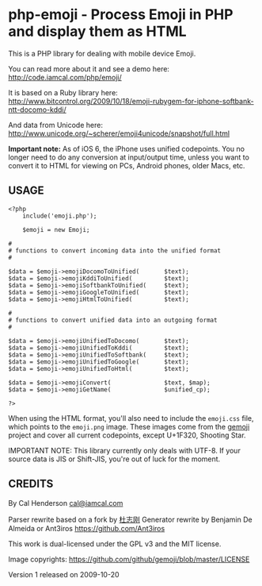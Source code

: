 # php-emoji - Process Emoji in PHP and display them as HTML

This is a PHP library for dealing with mobile device Emoji.

You can read more about it and see a demo here:<br>
<a href="http://code.iamcal.com/php/emoji/">http://code.iamcal.com/php/emoji/</a>

It is based on a Ruby library here:<br>
<a href="http://www.bitcontrol.org/2009/10/18/emoji-rubygem-for-iphone-softbank-ntt-docomo-kddi/">http://www.bitcontrol.org/2009/10/18/emoji-rubygem-for-iphone-softbank-ntt-docomo-kddi/</a>

And data from Unicode here:<br>
<a href="http://www.unicode.org/~scherer/emoji4unicode/snapshot/full.html">http://www.unicode.org/~scherer/emoji4unicode/snapshot/full.html</a>

**Important note:** As of iOS 6, the iPhone uses unified codepoints. You no longer need to do any conversion at input/output time, unless
you want to convert it to HTML for viewing on PCs, Android phones, older Macs, etc.


## USAGE

    <?php
        include('emoji.php');

        $emoji = new Emoji;

    #
    # functions to convert incoming data into the unified format
    #

    $data = $emoji->emojiDocomoToUnified(       $text);
    $data = $emoji->emojiKddiToUnified(         $text);
    $data = $emoji->emojiSoftbankToUnified(     $text);
    $data = $emoji->emojiGoogleToUnified(       $text);
    $data = $emoji->emojiHtmlToUnified(         $text);

    #
    # functions to convert unified data into an outgoing format
    #

    $data = $emoji->emojiUnifiedToDocomo(       $text);
    $data = $emoji->emojiUnifiedToKddi(         $text);
    $data = $emoji->emojiUnifiedToSoftbank(     $text);
    $data = $emoji->emojiUnifiedToGoogle(       $text);
    $data = $emoji->emojiUnifiedToHtml(         $text);

    $data = $emoji->emojiConvert(               $text, $map);
    $data = $emoji->emojiGetName(               $unified_cp);

    ?>

When using the HTML format, you'll also need to include the <code>emoji.css</code> file, which points
to the <code>emoji.png</code> image. These images come from the <a href="https://github.com/github/gemoji">gemoji</a>
project and cover all current codepoints, except U+1F320, Shooting Star.

IMPORTANT NOTE: This library currently only deals with UTF-8. If your source data is JIS
or Shift-JIS, you're out of luck for the moment.

## CREDITS

By Cal Henderson <cal@iamcal.com>

Parser rewrite based on a fork by <a href="https://github.com/dulao5">&#26460;&#24535;&#21018;</a>
Generator rewrite by Benjamin De Almeida or Ant3iros https://github.com/Ant3iros

This work is dual-licensed under the GPL v3 and the MIT license.

Image copyrights: https://github.com/github/gemoji/blob/master/LICENSE

Version 1 released on 2009-10-20
